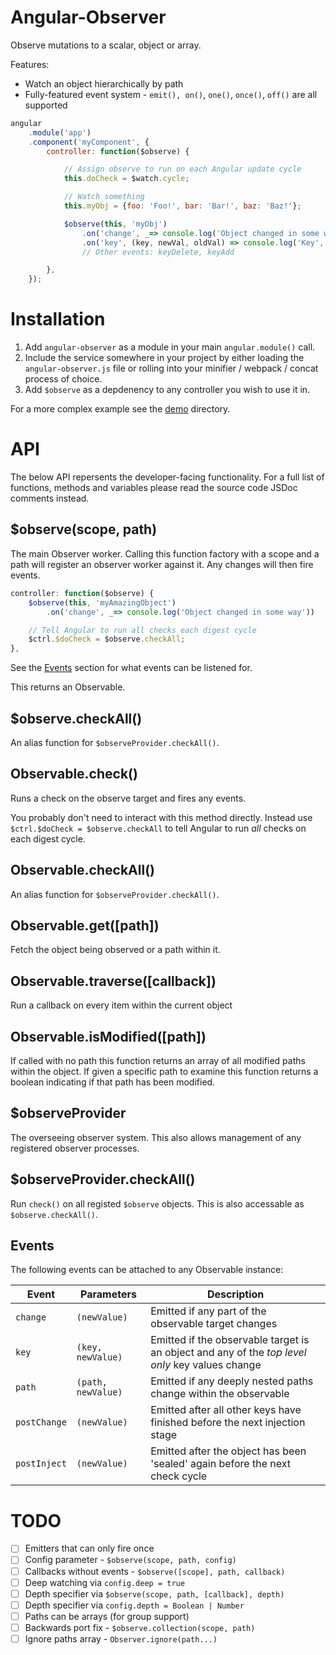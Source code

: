 Angular-Observer
================
Observe mutations to a scalar, object or array.

Features:

* Watch an object hierarchically by path
* Fully-featured event system - `emit(), on()`, `one()`, `once()`, `off()` are all supported


```javascript
angular
	.module('app')
	.component('myComponent', {
		controller: function($observe) {

			// Assign observe to run on each Angular update cycle
			this.doCheck = $watch.cycle;

			// Watch something
			this.myObj = {foo: 'Foo!', bar: 'Bar!', baz: 'Baz!'};

			$observe(this, 'myObj')
				.on('change', _=> console.log('Object changed in some way'))
				.on('key', (key, newVal, oldVal) => console.log('Key', key, 'Changed', oldVal, '=>', newVal))
				// Other events: keyDelete, keyAdd

		},
	});
```


Installation
============
1. Add `angular-observer` as a module in your main `angular.module()` call.
2. Include the service somewhere in your project by either loading the `angular-observer.js` file or rolling into your minifier / webpack / concat process of choice.
3. Add `$observe` as a depdenency to any controller you wish to use it in.


For a more complex example see the [demo](demo/) directory.


API
===
The below API repersents the developer-facing functionality. For a full list of functions, methods and variables please read the source code JSDoc comments instead.


$observe(scope, path)
---------------------
The main Observer worker.
Calling this function factory with a scope and a path will register an observer worker against it. Any changes will then fire events.

```javascript
controller: function($observe) {
	$observe(this, 'myAmazingObject')
		.on('change', _=> console.log('Object changed in some way'))

	// Tell Angular to run all checks each digest cycle
	$ctrl.$doCheck = $observe.checkAll;
},
```

See the [Events](#events) section for what events can be listened for.

This returns an Observable.


$observe.checkAll()
-------------------
An alias function for `$observeProvider.checkAll()`.


Observable.check()
------------------
Runs a check on the observe target and fires any events.

You probably don't need to interact with this method directly. Instead use `$ctrl.$doCheck = $observe.checkAll` to tell Angular to run *all* checks on each digest cycle.


Observable.checkAll()
---------------------
An alias function for `$observeProvider.checkAll()`.


Observable.get([path])
----------------------
Fetch the object being observed or a path within it.


Observable.traverse([callback])
-------------------------------
Run a callback on every item within the current object


Observable.isModified([path])
-----------------------------
If called with no path this function returns an array of all modified paths within the object.
If given a specific path to examine this function returns a boolean indicating if that path has been modified.


$observeProvider
----------------
The overseeing observer system. This also allows management of any registered observer processes.


$observeProvider.checkAll()
-----------------------------------
Run `check()` on all registed `$observe` objects. This is also accessable as `$observe.checkAll()`.


Events
------
The following events can be attached to any Observable instance:

| Event        | Parameters         | Description                                                                                     |
|--------------|--------------------|-------------------------------------------------------------------------------------------------|
| `change`     | `(newValue)`       | Emitted if any part of the observable target changes                                            |
| `key`        | `(key, newValue)`  | Emitted if the observable target is an object and any of the *top level only* key values change |
| `path`       | `(path, newValue)` | Emitted if any deeply nested paths change within the observable                                 |
| `postChange` | `(newValue)`       | Emitted after all other keys have finished before the next injection stage                      |
| `postInject` | `(newValue)`       | Emitted after the object has been 'sealed' again before the next check cycle                    |


TODO
====

* [ ] Emitters that can only fire once
* [ ] Config parameter - `$observe(scope, path, config)`
* [ ] Callbacks without events - `$observe([scope], path, callback)`
* [ ] Deep watching  via `config.deep = true`
* [ ] Depth specifier via `$observe(scope, path, [callback], depth)`
* [ ] Depth specifier via `config.depth = Boolean | Number`
* [ ] Paths can be arrays (for group support)
* [ ] Backwards port fix - `$observe.collection(scope, path)`
* [ ] Ignore paths array - `Observer.ignore(path...)`
